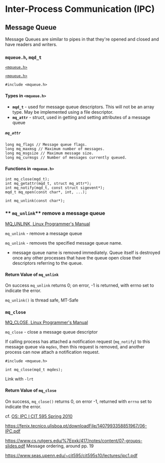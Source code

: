 # Inter-Process Communication (IPC)

## Message Queue

Message Queues are similar to pipes in that they're opened and closed and have readers and writers.

### `mqueue.h`, `mqd_t`

[`<mqueue.h>`](http://pubs.opengroup.org/onlinepubs/7908799/xsh/mqueue.h.html)

[`<mqueue.h>`](http://pubs.opengroup.org/onlinepubs/009696799/basedefs/mqueue.h.html)

```
#include <mqueue.h>
```
#### Types in `<mqueue.h>`
* **`mqd_t`** - used for message queue descriptors. This will not be an array type. May be implemented using a file descriptor.
* **`mq_attr`** - struct, used in getting and setting attributes of a message queue

##### `mq_attr`
```
long mq_flags // Message queue flags.
long mq_maxmsg // Maximum number of messages.
long mq_msgsize // Maximum message size.
long mq_curmsgs // Number of messages currently queued.
```

#### Functions in `<mqueue.h>` 

```
int mq_close(mqd_t);
int mq_getattr(mqd_t, struct mq_attr*);
int mq_notify(mqd_t, const struct sigevent*);
mqd_t mq_open(const char*, int, ...);

int mq_unlink(const char*);

```

### ** `mq_unlink`** remove a message queue

[MQ_UNLINK, Linux Programmer's Manual](http://man7.org/linux/man-pages/man2/mq_unlink.2.html)

`mq_unlink` - remove a message queue

`mq_unlink` - removes the specified message queue name. 
 - message queue name is removed immediately. Queue itself is destroyed once any other processes that have the queue open close their descriptors referring to the queue. 

#### Return Value of `mq_unlink`

On success `mq_unlink` returns 0; on error, -1 is returned, with errno set to indicate the error.

`mq_unlink()` is thread safe, MT-Safe


### **`mq_close`**

[MQ_CLOSE, Linux Programmer's Manual](http://man7.org/linux/man-pages/man3/mq_close.3.html)

`mq_close` - close a message queue descriptor

If calling process has attached a notification request (`mq_notify`) to this message queue via `mqdes`, then this request is removed, and another process can now attach a notification request. 

```
#include <mqueue.h>

int mq_close(mqd_t mqdes);
```
Link with `-lrt`

#### Return Value of `mq_close`

On success, `mq_close()` returns 0, on error -1, returned with `errno` set to indicate the error. 




cf. [OS: IPC I CIT 595 Spring 2010](https://www.seas.upenn.edu/~cit595/cit595s10/lectures/ipc1.pdf)

https://fenix.tecnico.ulisboa.pt/downloadFile/1407993358851967/06-IPC.pdf

https://www.cs.rutgers.edu/%7Epxk/417/notes/content/07-groups-slides.pdf
Message ordering, around pp. 19

https://www.seas.upenn.edu/~cit595/cit595s10/lectures/ipc1.pdf
